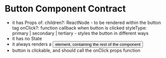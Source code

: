 # Button Component Contract

* it has Props of:
	children?: ReactNode - to be rendered within the button tag
	onClick?: function callback when button is clicked
	styleType: primary | secondary | tertiary - styles the button in different ways
* it has no State
* it always renders a <button> element, containing the rest of the component
* button is clickable, and should call the onClick props function


